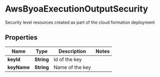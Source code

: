 

# AwsByoaExecutionOutputSecurity

Security level resources created as part of the cloud formation deployment

## Properties

Name | Type | Description | Notes
------------ | ------------- | ------------- | -------------
**keyId** | **String** | Id of the key | 
**keyName** | **String** | Name of the key | 



